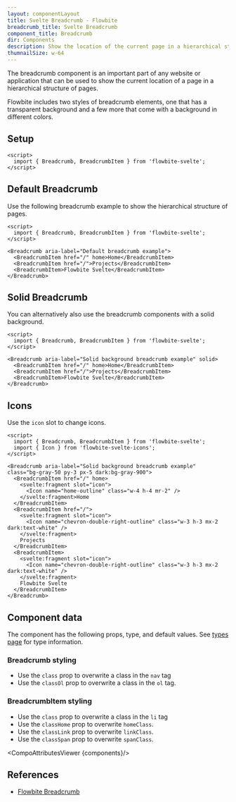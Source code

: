 ```yaml
---
layout: componentLayout
title: Svelte Breadcrumb - Flowbite
breadcrumb_title: Svelte Breadcrumb
component_title: Breadcrumb
dir: Components
description: Show the location of the current page in a hierarchical structure using the breadcrumb components
thumnailSize: w-64
---
```


<script>
  import { TableProp, TableDefaultRow, CompoAttributesViewer , Ads } from '../../utils'
  import { Breadcrumb, BreadcrumbItem, Heading, P, A } from '$lib'
  const components = 'Breadcrumb, BreadcrumbItem'
</script>

The breadcrumb component is an important part of any website or application that can be used to show the current location of a page in a hierarchical structure of pages.

Flowbite includes two styles of breadcrumb elements, one that has a transparent background and a few more that come with a background in different colors.

## Setup

```svelte example hideOutput
<script>
  import { Breadcrumb, BreadcrumbItem } from 'flowbite-svelte';
</script>
```

## Default Breadcrumb

Use the following breadcrumb example to show the hierarchical structure of pages.

```svelte example hideScript
<script>
  import { Breadcrumb, BreadcrumbItem } from 'flowbite-svelte';
</script>

<Breadcrumb aria-label="Default breadcrumb example">
  <BreadcrumbItem href="/" home>Home</BreadcrumbItem>
  <BreadcrumbItem href="/">Projects</BreadcrumbItem>
  <BreadcrumbItem>Flowbite Svelte</BreadcrumbItem>
</Breadcrumb>
```

## Solid Breadcrumb

You can alternatively also use the breadcrumb components with a solid background.

```svelte example hideScript
<script>
  import { Breadcrumb, BreadcrumbItem } from 'flowbite-svelte';
</script>

<Breadcrumb aria-label="Solid background breadcrumb example" solid>
  <BreadcrumbItem href="/" home>Home</BreadcrumbItem>
  <BreadcrumbItem href="/">Projects</BreadcrumbItem>
  <BreadcrumbItem>Flowbite Svelte</BreadcrumbItem>
</Breadcrumb>
```

## Icons

Use the `icon` slot to change icons.

```svelte example
<script>
  import { Breadcrumb, BreadcrumbItem } from 'flowbite-svelte';
  import { Icon } from 'flowbite-svelte-icons';
</script>

<Breadcrumb aria-label="Solid background breadcrumb example" class="bg-gray-50 py-3 px-5 dark:bg-gray-900">
  <BreadcrumbItem href="/" home>
    <svelte:fragment slot="icon">
      <Icon name="home-outline" class="w-4 h-4 mr-2" />
    </svelte:fragment>Home
  </BreadcrumbItem>
  <BreadcrumbItem href="/">
    <svelte:fragment slot="icon">
      <Icon name="chevron-double-right-outline" class="w-3 h-3 mx-2 dark:text-white" />
    </svelte:fragment>
    Projects
  </BreadcrumbItem>
  <BreadcrumbItem>
    <svelte:fragment slot="icon">
      <Icon name="chevron-double-right-outline" class="w-3 h-3 mx-2 dark:text-white" />
    </svelte:fragment>
    Flowbite Svelte
  </BreadcrumbItem>
</Breadcrumb>
```

## Component data

The component has the following props, type, and default values. See [types page](/docs/pages/typescript) for type information.

### Breadcrumb styling

- Use the `class` prop to overwrite a class in the `nav` tag
- Use the `classOl` prop to overwrite a class in the `ol` tag.

### BreadcrumbItem styling

- Use the `class` prop to overwrite a class in the `li` tag
- Use the `classHome` prop to overwrite `homeClass`.
- Use the `classLink` prop to overwrite `linkClass`.
- Use the `classSpan` prop to overwrite `spanClass`.

<CompoAttributesViewer {components}/>

<Ads />

## References

- [Flowbite Breadcrumb](https://flowbite.com/docs/components/breadcrumb/)
